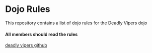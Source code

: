 Dojo Rules
==========

This repository contains a list of dojo rules for the Deadly Vipers dojo

#### All members should read the rules

[deadly vipers github](https://github.com/deadlyvipers)
